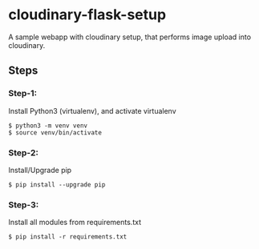# cloudinary-flask-setup
A sample webapp with cloudinary setup, that performs image upload into cloudinary.

## Steps

### Step-1: 
Install Python3 (virtualenv), and activate virtualenv

``` 
$ python3 -m venv venv
$ source venv/bin/activate
```

### Step-2: 
Install/Upgrade pip
```
$ pip install --upgrade pip
```

### Step-3:
Install all modules from requirements.txt
```
$ pip install -r requirements.txt
```